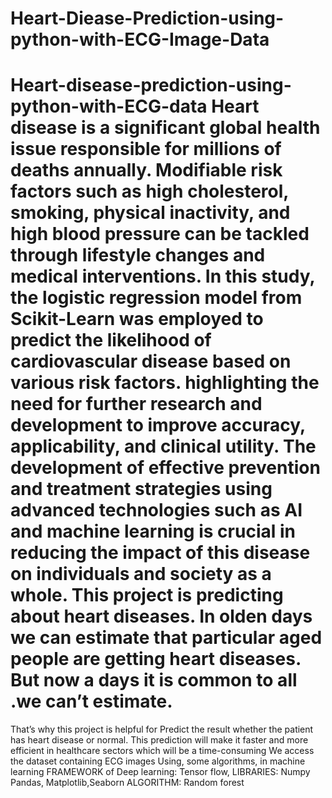 # Heart-Diease-Prediction-using-python-with-ECG-Image-Data
# Heart-disease-prediction-using-python-with-ECG-data  Heart disease is a significant global health issue responsible for millions of deaths annually. Modifiable risk factors such as high cholesterol, smoking, physical inactivity, and high blood pressure can be tackled through lifestyle changes and medical interventions. In this study, the logistic regression model from Scikit-Learn was employed to predict the likelihood of cardiovascular disease based on various risk factors. highlighting the need for further research and development to improve accuracy, applicability, and clinical utility. The development of effective prevention and treatment strategies using advanced technologies such as AI and machine learning is crucial in reducing the impact of this disease on individuals and society as a whole. This project is predicting about heart diseases. In olden days we can estimate that particular aged people are getting heart diseases. But now a  days it is common to all .we can’t estimate. 
That’s why this project is helpful for Predict the result whether the patient has heart disease or normal. This prediction will make it faster and more efficient in healthcare sectors which will be a time-consuming 
We access the dataset containing ECG images Using, some algorithms, in machine learning 
FRAMEWORK of Deep learning: Tensor flow, 
LIBRARIES: Numpy Pandas, Matplotlib,Seaborn
ALGORITHM: Random forest
